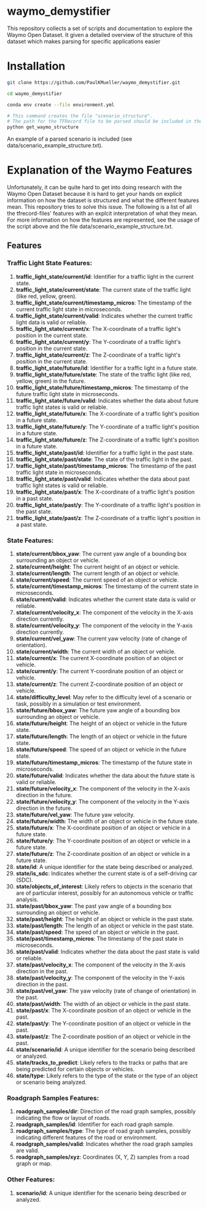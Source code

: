 # waymo_demystifier
This repository collects a set of scripts and documentation to explore the Waymo Open Dataset. It given a detailed overview of the structure of this dataset which makes parsing for specific applications easier


# Installation

```bash
git clone https://github.com/PaulKMueller/waymo_demystifier.git

cd waymo_demystifier

conda env create --file environment.yml

# This command creates the file "scenario_structure".
# The path for the TFRecord file to be parsed should be included in the config.yml.
python get_waymo_structure
```

An example of a parsed scenario is included (see data/scenario_example_structure.txt).

# Explanation of the Waymo Features
Unfortunately, it can be quite hard to get into doing research with the Waymo Open Dataset because it is hard
to get your hands on explicit information on how the dataset is structured and what the different features mean.
This repository tries to solve this issue.
The following is a list of all the tfrecord-files' features with an explcit interpretation of what they mean.
For more information on how the features are represented, see the usage of the script above and the file data/scenario_example_structure.txt.

## Features

### Traffic Light State Features:

1. **traffic_light_state/current/id**: Identifier for a traffic light in the current state.
2. **traffic_light_state/current/state**: The current state of the traffic light (like red, yellow, green).
3. **traffic_light_state/current/timestamp_micros**: The timestamp of the current traffic light state in microseconds.
4. **traffic_light_state/current/valid**: Indicates whether the current traffic light data is valid or reliable.
5. **traffic_light_state/current/x**: The X-coordinate of a traffic light's position in the current state.
6. **traffic_light_state/current/y**: The Y-coordinate of a traffic light's position in the current state.
7. **traffic_light_state/current/z**: The Z-coordinate of a traffic light's position in the current state.
8. **traffic_light_state/future/id**: Identifier for a traffic light in a future state.
9. **traffic_light_state/future/state**: The state of the traffic light (like red, yellow, green) in the future.
10. **traffic_light_state/future/timestamp_micros**: The timestamp of the future traffic light state in microseconds.
11. **traffic_light_state/future/valid**: Indicates whether the data about future traffic light states is valid or reliable.
12. **traffic_light_state/future/x**: The X-coordinate of a traffic light's position in a future state.
13. **traffic_light_state/future/y**: The Y-coordinate of a traffic light's position in a future state.
14. **traffic_light_state/future/z**: The Z-coordinate of a traffic light's position in a future state.
15. **traffic_light_state/past/id**: Identifier for a traffic light in the past state.
16. **traffic_light_state/past/state**: The state of the traffic light in the past.
17. **traffic_light_state/past/timestamp_micros**: The timestamp of the past traffic light state in microseconds.
18. **traffic_light_state/past/valid**: Indicates whether the data about past traffic light states is valid or reliable.
19. **traffic_light_state/past/x**: The X-coordinate of a traffic light's position in a past state.
20. **traffic_light_state/past/y**: The Y-coordinate of a traffic light's position in the past state.
21. **traffic_light_state/past/z**: The Z-coordinate of a traffic light's position in a past state.

### State Features:

1. **state/current/bbox_yaw**: The current yaw angle of a bounding box surrounding an object or vehicle.
2. **state/current/height**: The current height of an object or vehicle.
3. **state/current/length**: The current length of an object or vehicle.
4. **state/current/speed**: The current speed of an object or vehicle.
5. **state/current/timestamp_micros**: The timestamp of the current state in microseconds.
6. **state/current/valid**: Indicates whether the current state data is valid or reliable.
7. **state/current/velocity_x**: The component of the velocity in the X-axis direction currently.
8. **state/current/velocity_y**: The component of the velocity in the Y-axis direction currently.
9. **state/current/vel_yaw**: The current yaw velocity (rate of change of orientation).
10. **state/current/width**: The current width of an object or vehicle.
11. **state/current/x**: The current X-coordinate position of an object or vehicle.
12. **state/current/y**: The current Y-coordinate position of an object or vehicle.
13. **state/current/z**: The current Z-coordinate position of an object or vehicle.
14. **state/difficulty_level**: May refer to the difficulty level of a scenario or task, possibly in a simulation or test environment.
15. **state/future/bbox_yaw**: The future yaw angle of a bounding box surrounding an object or vehicle.
16. **state/future/height**: The height of an object or vehicle in the future state.
17. **state/future/length**: The length of an object or vehicle in the future state.
18. **state/future/speed**: The speed of an object or vehicle in the future state.
19. **state/future/timestamp_micros**: The timestamp of the future state in microseconds.
20. **state/future/valid**: Indicates whether the data about the future state is valid or reliable.
21. **state/future/velocity_x**: The component of the velocity in the X-axis direction in the future.
22. **state/future/velocity_y**: The component of the velocity in the Y-axis direction in the future.
23. **state/future/vel_yaw**: The future yaw velocity.
24. **state/future/width**: The width of an object or vehicle in the future state.
25. **state/future/x**: The X-coordinate position of an object or vehicle in a future state.
26. **state/future/y**: The Y-coordinate position of an object or vehicle in a future state.
27. **state/future/z**: The Z-coordinate position of an object or vehicle in a future state.
28. **state/id**: A unique identifier for the state being described or analyzed.
29. **state/is_sdc**: Indicates whether the current state is of a self-driving car (SDC).
30. **state/objects_of_interest**: Likely refers to objects in the scenario that are of particular interest, possibly for an autonomous vehicle or traffic analysis.
31. **state/past/bbox_yaw**: The past yaw angle of a bounding box surrounding an object or vehicle.
32. **state/past/height**: The height of an object or vehicle in the past state.
33. **state/past/length**: The length of an object or vehicle in the past state.
34. **state/past/speed**: The speed of an object or vehicle in the past.
35. **state/past/timestamp_micros**: The timestamp of the past state in microseconds.
36. **state/past/valid**: Indicates whether the data about the past state is valid or reliable.
37. **state/past/velocity_x**: The component of the velocity in the X-axis direction in the past.
38. **state/past/velocity_y**: The component of the velocity in the Y-axis direction in the past.
39. **state/past/vel_yaw**: The yaw velocity (rate of change of orientation) in the past.
40. **state/past/width**: The width of an object or vehicle in the past state.
41. **state/past/x**: The X-coordinate position of an object or vehicle in the past.
42. **state/past/y**: The Y-coordinate position of an object or vehicle in the past.
43. **state/past/z**: The Z-coordinate position of an object or vehicle in the past.
44. **state/scenario/id**: A unique identifier for the scenario being described or analyzed.
45. **state/tracks_to_predict**: Likely refers to the tracks or paths that are being predicted for certain objects or vehicles.
46. **state/type**: Likely refers to the type of the state or the type of an object or scenario being analyzed.

### Roadgraph Samples Features:

1. **roadgraph_samples/dir**: Direction of the road graph samples, possibly indicating the flow or layout of roads.
2. **roadgraph_samples/id**: Identifier for each road graph sample.
3. **roadgraph_samples/type**: The type of road graph samples, possibly indicating different features of the road or environment.
4. **roadgraph_samples/valid**: Indicates whether the road graph samples are valid.
5. **roadgraph_samples/xyz**: Coordinates (X, Y, Z) samples from a road graph or map.

### Other Features:

1. **scenario/id**: A unique identifier for the scenario being described or analyzed.